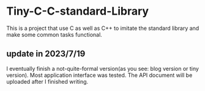 # Tiny-C-C-standard-Library
This is a project that use C as well as C++ to imitate the standard library and make some common tasks functional.

## update in 2023/7/19

I eventually finish a not-quite-formal version(as you see: blog version or tiny version). Most application interface was tested. The API document will be uploaded after I finished writing.

